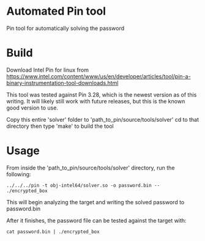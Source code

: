 # Automated Pin tool

Pin tool for automatically solving the password

# Build

Download Intel Pin for linux from https://www.intel.com/content/www/us/en/developer/articles/tool/pin-a-binary-instrumentation-tool-downloads.html

This tool was tested against Pin 3.28, which is the newest version as of this writing.
It will likely still work with future releases, but this is the known good version to use.

Copy this entire 'solver' folder to 'path_to_pin/source/tools/solver'
cd to that directory then type 'make' to build the tool

# Usage

From inside the 'path_to_pin/source/tools/solver' directory, run the following:
```
../../../pin -t obj-intel64/solver.so -o password.bin -- ./encrypted_box
```

This will begin analyzing the target and writing the solved password to password.bin

After it finishes, the password file can be tested against the target with:
```
cat password.bin | ./encrypted_box
```
